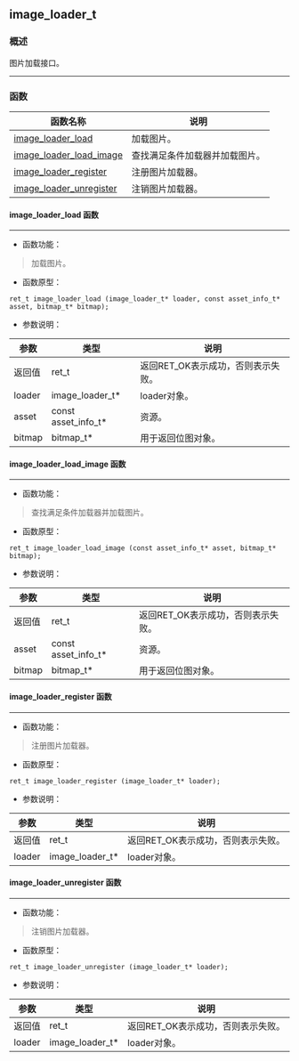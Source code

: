 ## image\_loader\_t
### 概述
 图片加载接口。


----------------------------------
### 函数
<p id="image_loader_t_methods">

| 函数名称 | 说明 | 
| -------- | ------------ | 
| <a href="#image_loader_t_image_loader_load">image\_loader\_load</a> | 加载图片。 |
| <a href="#image_loader_t_image_loader_load_image">image\_loader\_load\_image</a> | 查找满足条件加载器并加载图片。 |
| <a href="#image_loader_t_image_loader_register">image\_loader\_register</a> | 注册图片加载器。 |
| <a href="#image_loader_t_image_loader_unregister">image\_loader\_unregister</a> | 注销图片加载器。 |
#### image\_loader\_load 函数
-----------------------

* 函数功能：

> <p id="image_loader_t_image_loader_load"> 加载图片。




* 函数原型：

```
ret_t image_loader_load (image_loader_t* loader, const asset_info_t* asset, bitmap_t* bitmap);
```

* 参数说明：

| 参数 | 类型 | 说明 |
| -------- | ----- | --------- |
| 返回值 | ret\_t | 返回RET\_OK表示成功，否则表示失败。 |
| loader | image\_loader\_t* | loader对象。 |
| asset | const asset\_info\_t* | 资源。 |
| bitmap | bitmap\_t* | 用于返回位图对象。 |
#### image\_loader\_load\_image 函数
-----------------------

* 函数功能：

> <p id="image_loader_t_image_loader_load_image"> 查找满足条件加载器并加载图片。





* 函数原型：

```
ret_t image_loader_load_image (const asset_info_t* asset, bitmap_t* bitmap);
```

* 参数说明：

| 参数 | 类型 | 说明 |
| -------- | ----- | --------- |
| 返回值 | ret\_t | 返回RET\_OK表示成功，否则表示失败。 |
| asset | const asset\_info\_t* | 资源。 |
| bitmap | bitmap\_t* | 用于返回位图对象。 |
#### image\_loader\_register 函数
-----------------------

* 函数功能：

> <p id="image_loader_t_image_loader_register"> 注册图片加载器。





* 函数原型：

```
ret_t image_loader_register (image_loader_t* loader);
```

* 参数说明：

| 参数 | 类型 | 说明 |
| -------- | ----- | --------- |
| 返回值 | ret\_t | 返回RET\_OK表示成功，否则表示失败。 |
| loader | image\_loader\_t* | loader对象。 |
#### image\_loader\_unregister 函数
-----------------------

* 函数功能：

> <p id="image_loader_t_image_loader_unregister"> 注销图片加载器。





* 函数原型：

```
ret_t image_loader_unregister (image_loader_t* loader);
```

* 参数说明：

| 参数 | 类型 | 说明 |
| -------- | ----- | --------- |
| 返回值 | ret\_t | 返回RET\_OK表示成功，否则表示失败。 |
| loader | image\_loader\_t* | loader对象。 |
